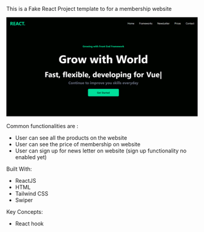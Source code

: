This is a Fake React Project template to for a membership website

![Profile](/src/assests/member_website_cover_picture.PNG)

Common functionalities are :
- User can see all the products on the website
- User can see the price of membership on website
- User can sign up for news letter on website (sign up functionality no enabled yet)

Built With:
- ReactJS
- HTML
- Tailwind CSS
- Swiper

Key Concepts:
- React hook


